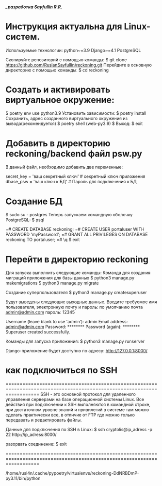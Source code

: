 ##### _разработка Sayfullin R.R.

Инструкция актуальна для Linux-систем.
========================================================================================================================
Используемые технологии:
    python~=3.9
    Django~=4.1
    PostgreSQL

Скопируйте репозиторий с помощью команды:
$ git clone https://github.com/RuslanSayfullin/reckoning.git
Перейдите в основную директорию с помощью команды: 
$ cd reckoning

Создать и активировать виртуальное окружение:
========================================================================================================================
$ poetry env use python3.9
Установить зависимости:
$ poetry install 
Сохранить, адрес созданного виртуального окружения из вывода(рекомендуется)
$ poetry shell
(web-py3.9) $
Выход:
$ exit

Добавить в директорию reckoning/backend файл psw.py
========================================================================================================================
В данный файл, необходимо добавить две переменные:

secret_key = 'ваш секретный ключ'   # секретный ключ приложения
dbase_psw = 'ваш ключ к БД'         # Пароль для подключения к БД

Создание БД
========================================================================================================================
$ sudo su - postgres
Теперь запускаем командную оболочку PostgreSQL:
$ psql 

=# CREATE DATABASE reckoning;
=# CREATE USER portaluser WITH PASSWORD 'myPassword';
=# GRANT ALL PRIVILEGES ON DATABASE reckoning TO portaluser;
=# \q
$ exit

Перейти в директорию reckoning
========================================================================================================================
Для запуска выполнить следующие команды:
Команда для создания миграций приложения для базы данных
$ python3 manage.py makemigrations
$ python3 manage.py migrate

Создание суперпользователя
$ python3 manage.py createsuperuser

Будут выведены следующие выходные данные. Введите требуемое имя пользователя, электронную почту и пароль:
по умолчанию почта admin@admin.com пароль: 12345

Username (leave blank to use 'admin'): admin
Email address: admin@admin.com
Password: ********
Password (again): ********
Superuser created successfully.

Команды для запуска приложения:
$ python3 manage.py runserver


Django-приложение будет доступно по адресу: http://127.0.0.1:8000/


# как подключиться по SSH
========================================================================================================================
SSH - это основной протокол для удаленного управления серверами на базе операционной системы Linux. 
Все действия при подключении к SSH выполняются в командной строке, при достаточном уровне знаний и привилегий в системе 
там можно сделать практически все, в отличие от FTP где можно только передавать и редактировать файлы.

Данные для подключения по SSH в Linux:
$ ssh cryptolis@ip_adress -p 22
http://ip_adress:8000/

разорвать соединение:
$ exit

========================================================================================================================

/home/rusl4n/.cache/pypoetry/virtualenvs/reckoning-DdNRBDmP-py3.11/bin/python
